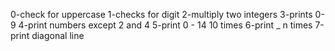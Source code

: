 0-check for uppercase
1-checks for digit
2-multiply two integers
3-prints 0-9
4-print numbers except 2 and 4
5-print 0 - 14 10 times
6-print _ n times
7-print diagonal line
